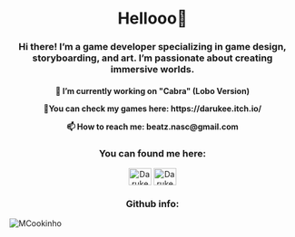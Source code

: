 <h1 align="center"> Hellooo👋 </h1>
<h3 align="center"> Hi there! I’m a game developer specializing in game design, storyboarding, and art. I’m passionate about creating immersive worlds.</h3>

<h4 align="center">
🐺 I’m currently working on "Cabra" (Lobo Version) </p>
🫵You can check my games here: https://darukee.itch.io/ </p>
📫 How to reach me: beatz.nasc@gmail.com </h4>

<h3 align="center">You can found me here:</h3>
<p align="center">
<a href="https://twitter.com/Darukee" target="blank"><img align="center" src="https://raw.githubusercontent.com/rahuldkjain/github-profile-readme-generator/master/src/images/icons/Social/twitter.svg" alt="Darukee" height="30" width="40" /></a>
<a href="https://www.instagram.com/beatz.nasc/" target="blank"><img align="center" src="https://raw.githubusercontent.com/rahuldkjain/github-profile-readme-generator/master/src/images/icons/Social/instagram.svg" alt="Darukee" height="30" width="40" /></a>
</p>

<h3 align="center">Github info:</h3>

<p><img align="center" src="https://github-readme-stats.vercel.app/api/top-langs/?username=Darukee&theme=dark&hide_border=false&include_all_commits=true&count_private=true&layout=compact" alt="MCookinho" /></p>
